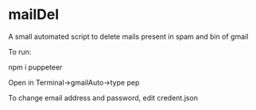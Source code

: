 # mailDel
A small automated script to delete mails present in spam and bin of gmail

To run:

npm i puppeteer

Open in Terminal->gmailAuto->type pep

To change email address and password, edit credent.json
